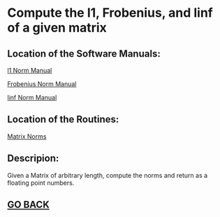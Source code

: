 # Compute the l1, Frobenius, and linf of a given matrix

## Location of the Software Manuals:
  
  [l1 Norm Manual](https://github.com/Alekoll/Math4610/blob/master/SolutionManual/OneNorm.md)
  
  [Frobenius Norm Manual](https://github.com/Alekoll/Math4610/blob/master/SolutionManual/Frobenius.md)
  
  [linf Norm Manual](https://github.com/Alekoll/Math4610/blob/master/SolutionManual/InfNorm.md)
  
## Location of the Routines:
  
  [Matrix Norms](https://github.com/Alekoll/Math4610/blob/master/routines/MatrixNorms.py)

## Descripion:
  Given a Matrix of arbitrary length, compute the norms and return as a floating point numbers.
  
## [GO BACK](https://github.com/Alekoll/Math4610/tree/master/Homework/Task_Set_3)

